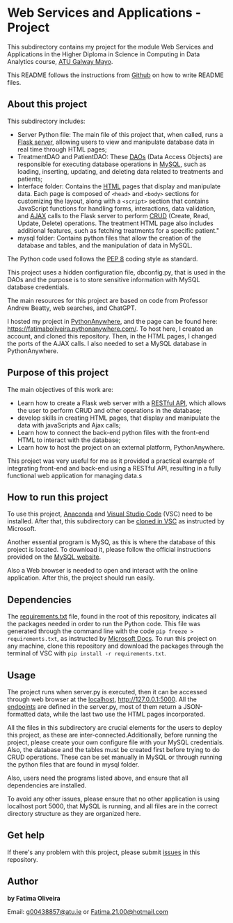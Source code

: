 # Web Services and Applications - Project

This subdirectory contains my project for the module Web Services and Applications in the Higher Diploma in Science in Computing in Data Analytics course, [ATU Galway Mayo](https://www.gmit.ie/).

This README follows the instructions from [Github](https://docs.github.com/en/repositories/managing-your-repositorys-settings-and-features/customizing-your-repository/about-readmes) on how to write README files.

## About this project

This subdirectory includes:

- Server Python file: The main file of this project that, when called, runs a [Flask server](https://flask.palletsprojects.com/en/stable/quickstart/), allowing users to view and manipulate database data in real time through HTML pages;
- TreatmentDAO and PatientDAO: These [DAOs](https://en.wikipedia.org/wiki/Data_access_object) (Data Access Objects) are responsible for executing database operations in [MySQL](https://dev.mysql.com/doc/refman/8.4/en/what-is-mysql.html), such as loading, inserting, updating, and deleting data related to treatments and patients;
- Interface folder: Contains the [HTML](https://developer.mozilla.org/en-US/docs/Web/HTML) pages that display and manipulate data. Each page is composed of `<head>` and `<body>` sections for customizing the layout, along with a `<script>` section that contains JavaScript functions for handling forms, interactions, data validation, and [AJAX](https://api.jquery.com/jQuery.ajax/) calls to the Flask server to perform [CRUD](https://www.freecodecamp.org/news/crud-operations-explained/#heading-what-is-crud) (Create, Read, Update, Delete) operations. The treatment HTML page also includes additional features, such as fetching treatments for a specific patient."
- mysql folder: Contains python files that allow the creation of the database and tables, and the manipulation of data in MySQL.

The Python code used follows the [PEP 8](https://realpython.com/python-pep8/) coding style as standard.

This project uses a hidden configuration file, dbconfig.py, that is used in the DAOs and the purpose is to store sensitive information with MySQL database credentials.

The main resources for this project are based on code from Professor Andrew Beatty, web searches, and ChatGPT.

I hosted my project in [PythonAnywhere](https://www.pythonanywhere.com/about/company_details/), and the page can be found here: https://fatimaboliveira.pythonanywhere.com/. To host here, I created an account, and cloned this repository. Then, in the HTML pages, I changed the ports of the AJAX calls. I also needed to set a MySQL database in PythonAnywhere.

## Purpose of this project

The main objectives of this work are:
- Learn how to create a Flask web server with a [RESTful API](https://aws.amazon.com/what-is/restful-api/), which allows the user to perform CRUD and other operations in the database;
- develop  skills in creating HTML pages, that display and manipulate the data with javaScripts and Ajax calls;
- Learn how to connect the back-end python files with the front-end HTML to interact with the database;
- Learn how to host the project on an external platform, PythonAnywhere.

This project was very useful for me as it provided a practical example of integrating front-end and back-end using a RESTful API, resulting in a fully functional web application for managing data.s

## How to run this project

To use this project, [Anaconda](https://www.anaconda.com/download) and [Visual Studio Code](https://code.visualstudio.com/Download) (VSC) need to be installed. After that, this subdirectory can be [cloned in VSC](https://github.com/MicrosoftDocs/azure-dev-docs/blob/main/articles/javascript/how-to/with-visual-studio-code/clone-github-repository.md) as instructed by Microsoft. 

Another essential program is MySQ, as this is where the database of this project is located. To download it, please follow the official instructions provided on the [MySQL website](https://dev.mysql.com/doc/refman/8.4/en/installing.html).

Also a Web browser is needed to open and interact with the online application. After this, the project should run easily.

## Dependencies

The [requirements.txt](https://github.com/FatimaBOliveira/Programming-for-data-analytics/blob/main/requirements.txt) file, found in the root of this repository, indicates all the packages needed in order to run the Python code. This file was generated through the command line with the code `pip freeze > requirements.txt`, as instructed by [Microsoft Docs](https://github.com/MicrosoftDocs/visualstudio-docs/blob/main/docs/python/managing-required-packages-with-requirements-txt.md). To run this project on any machine, clone this repository and download the packages through the terminal of VSC with `pip install -r requirements.txt`.

## Usage

The project runs when server.py is executed, then it can be accessed through web browser at the [localhost](https://dev.to/richardshaju/what-is-localhost-in-development-mode-2ecn), http://127.0.0.1:5000. All the [endpoints](https://blog.postman.com/what-is-an-api-endpoint/) are defined in the server.py, most of them return a JSON-formatted data, while the last two use the HTML pages incorporated. 

All the files in this subdirectory are crucial elements for the users to deploy this project, as these are inter-connected.Additionally, before running the project, please create your own configure file with your MySQL credentials. Also, the database and the tables must be created first before trying to do CRUD operations. These can be set manually in MySQL or through running the python files that are found in mysql folder.

Also, users need the programs listed above, and ensure that all dependencies are installed. 

To avoid any other issues, please ensure that no other application is using localhost port 5000, that MySQL is running, and all files are in the correct directory structure as they are organized here.

## Get help

If there's any problem with this project, please submit [issues](https://github.com/FatimaBOliveira/Programming-for-data-analytics/issues) in this repository.

## Author

**by Fatima Oliveira** 

Email: g00438857@atu.ie or Fatima.21.00@hotmail.com